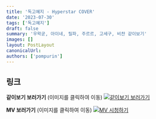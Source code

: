 ```yaml
---
title: '독고혜지 - Hyperstar COVER'
date: '2023-07-30'
tags: ['독고혜지']
draft: false
summary: '우왁굳, 아이네, 릴파, 주르르, 고세구, 비챤 같이보기'
images: []
layout: PostLayout
canonicalUrl:
authors: ['pompurin']
---
```


## 링크

**같이보기 보러가기** (이미지를 클릭하여 이동)
[![같이보기 보러가기](https://cdn.discordapp.com/attachments/1136601898116464710/1137050327938506852/logo.png)](https://cafe.naver.com/steamindiegame/12244263)

**MV 보러가기** (이미지를 클릭하여 이동)
[![MV 시청하기](https://i.ytimg.com/vi/eP-y5aHlqYo/maxresdefault.jpg)](https://youtu.be/eP-y5aHlqYo)
